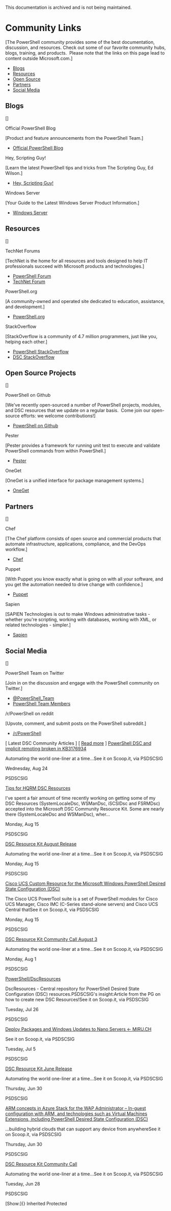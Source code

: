 This documentation is archived and is not being maintained.

# Community Links

[The PowerShell community provides some of the best documentation, discussion, and resources. Check out some of our favorite community hubs, blogs, training, and products.  Please note that the links on this page lead to content outside Microsoft.com.]

-   [Blogs](#blogs) 
-   [Resources](#resources) 
-   [Open Source](#opensource) 
-   [Partners](#partners) 
-   [Social Media](#socialmedia) 

## Blogs

[]

Official PowerShell Blog

[Product and feature announcements from the PowerShell Team.]

-   [Official PowerShell Blog](http://blogs.msdn.com/b/powershell//)

Hey, Scripting Guy!

[Learn the latest PowerShell tips and tricks from The Scripting Guy, Ed Wilson.]

-   [Hey, Scripting Guy!](http://blogs.technet.com/b/heyscriptingguy/)

Windows Server

[Your Guide to the Latest Windows Server Product Information.]

-   [Windows Server](https://blogs.technet.microsoft.com/windowsserver/)

## Resources

[]

TechNet Forums

[TechNet is the home for all resources and tools designed to help IT professionals succeed with Microsoft products and technologies.]

-   [PowerShell Forum](https://social.technet.microsoft.com/forums/en-us/home?forum=winserverpowershell)
-   [TechNet Forum](https://technet.microsoft.com/en-us/)

PowerShell.org

[A community-owned and operated site dedicated to education, assistance, and development.]

-   [PowerShell.org](http://powershell.org)

StackOverflow

[StackOverflow is a community of 4.7 million programmers, just like you, helping each other.]

-   [PowerShell StackOverflow](http://stackoverflow.com/questions/tagged/powershell)
-   [DSC StackOverflow](http://stackoverflow.com/questions/tagged/dsc)

## Open Source Projects

[]

PowerShell on Github

[We've recently open-sourced a number of PowerShell projects, modules, and DSC resources that we update on a regular basis.  Come join our open-source efforts: we welcome contributions!]

-   [PowerShell on Github](https://github.com/powershell)

Pester

[Pester provides a framework for running unit test to execute and validate PowerShell commands from within PowerShell.]

-   [Pester](https://github.com/pester/Pester)

OneGet

[OneGet is a unified interface for package management systems.]

-   [OneGet](https://github.com/OneGet)

## Partners

[]

Chef

[The Chef platform consists of open source and commercial products that automate infrastructure, applications, compliance, and the DevOps workflow.]

-   [Chef](https://www.chef.io/chef/)

Puppet

[With Puppet you know exactly what is going on with all your software, and you get the automation needed to drive change with confidence.]

-   [Puppet](https://puppet.com/)

Sapien

[SAPIEN Technologies is out to make Windows administrative tasks - whether you're scripting, working with databases, working with XML, or related technologies - simpler.]

-   [Sapien](https://www.sapien.com/)

## Social Media

[]

PowerShell Team on Twitter

[Join in on the discussion and engage with the PowerShell community on Twitter.]

-   [@PowerShell\_Team](https://twitter.com/PowerShell_Team)
-   [PowerShell Team Members](https://twitter.com/PowerShell_Team/lists/powershell-team)

/r/PowerShell on reddit

[Upvote, comment, and submit posts on the PowerShell subreddit.]

-   [/r/PowerShell](https://www.reddit.com/r/PowerShell/)

[ Latest DSC Community Articles [](http://www.scoop.it/t/psdscsig/rss.xml "RSS")] [ [Read more](http://www.scoop.it/t/psdscsig) ]
[PowerShell DSC and implicit remoting broken in KB3176934](http://www.scoop.it/t/psdscsig/p/4067965097/2016/08/24/powershell-dsc-and-implicit-remoting-broken-in-kb3176934)

Automating the world one-liner at a time…See it on Scoop.it, via PSDSCSIG

Wednesday, Aug 24

PSDSCSIG

[Tips for HQRM DSC Resources](http://www.scoop.it/t/psdscsig/p/4067551349/2016/08/15/tips-for-hqrm-dsc-resources)

I've spent a fair amount of time recently working on getting some of my DSC Resources (SystemLocaleDsc, WSManDsc, iSCSIDsc and FSRMDsc) accepted into the Microsoft DSC Community Resource Kit. Some are nearly there (SystemLocaleDsc and WSManDsc), wher...

Monday, Aug 15

PSDSCSIG

[DSC Resource Kit August Release](http://www.scoop.it/t/psdscsig/p/4067551347/2016/08/15/dsc-resource-kit-august-release)

Automating the world one-liner at a time…See it on Scoop.it, via PSDSCSIG

Monday, Aug 15

PSDSCSIG

[Cisco UCS Custom Resource for the Microsoft Windows PowerShell Desired State Configuration (DSC)](http://www.scoop.it/t/psdscsig/p/4067543878/2016/08/15/cisco-ucs-custom-resource-for-the-microsoft-windows-powershell-desired-state-configuration-dsc)

The Cisco UCS PowerTool suite is a set of PowerShell modules for Cisco UCS Manager, Cisco IMC (C-Series stand-alone servers) and Cisco UCS Central thatSee it on Scoop.it, via PSDSCSIG

Monday, Aug 15

PSDSCSIG

[DSC Resource Kit Community Call August 3](http://www.scoop.it/t/psdscsig/p/4067060391/2016/08/01/dsc-resource-kit-community-call-august-3)

Automating the world one-liner at a time…See it on Scoop.it, via PSDSCSIG

Monday, Aug 1

PSDSCSIG

[PowerShell/DscResources](http://www.scoop.it/t/psdscsig/p/4066853505/2016/07/26/powershell-dscresources)

DscResources - Central repository for PowerShell Desired State Configuration (DSC) resources.PSDSCSIG's insight:Article from the PG on how to create new DSC Resources!See it on Scoop.it, via PSDSCSIG

Tuesday, Jul 26

PSDSCSIG

[Deploy Packages and Windows Updates to Nano Servers ← MIRU.CH](http://www.scoop.it/t/psdscsig/p/4066036516/2016/07/05/deploy-packages-and-windows-updates-to-nano-servers-miru-ch)

See it on Scoop.it, via PSDSCSIG

Tuesday, Jul 5

PSDSCSIG

[DSC Resource Kit June Release](http://www.scoop.it/t/psdscsig/p/4065854203/2016/06/30/dsc-resource-kit-june-release)

Automating the world one-liner at a time…See it on Scoop.it, via PSDSCSIG

Thursday, Jun 30

PSDSCSIG

[ARM concepts in Azure Stack for the WAP Administrator – In-guest configuration with ARM, and technologies such as Virtual Machines Extensions, including PowerShell Desired State Configuration (DSC)](http://www.scoop.it/t/psdscsig/p/4065849620/2016/06/30/arm-concepts-in-azure-stack-for-the-wap-administrator-in-guest-configuration-with-arm-and-technologies-such-as-virtual-machines-extensions-including-powershell-desired-state-configuration-dsc)

…building hybrid clouds that can support any device from anywhereSee it on Scoop.it, via PSDSCSIG

Thursday, Jun 30

PSDSCSIG

[DSC Resource Kit Community Call](http://www.scoop.it/t/psdscsig/p/4065763133/2016/06/28/dsc-resource-kit-community-call)

Automating the world one-liner at a time…See it on Scoop.it, via PSDSCSIG

Tuesday, Jun 28

PSDSCSIG

[Show:]{} Inherited Protected
